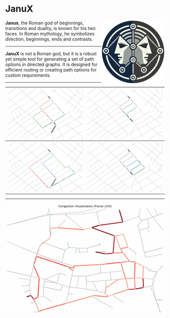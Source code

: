 # JanuX

<img src="graphics/janux.svg" alt="JanuX Logo" align="right" width="200">

**Janus**, the Roman god of beginnings, transitions and duality, is known for his two faces. In Roman mythology, he symbolizes direction, beginnings, ends and contrasts.

---

**JanuX** is not a Roman god, but it is a robust yet simple tool for generating a set of path options in directed graphs. It is designed for efficient routing or creating path options for custom requirements.

---

| ![Image1](graphics/gallery/a.png) | ![Image2](graphics/gallery/b.png) |
|------------------------|-----------------------|
| ![Image3](graphics/gallery/c.png) | ![Image4](graphics/gallery/d.png) |

---

![Image5](graphics/gallery/e.gif)